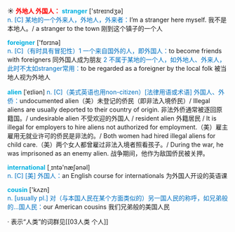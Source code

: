 ☀ <font color="red">**外地人 外国人：**</font>
<font color="sky blue">**stranger**</font> ['streɪndӡə]  
<font color="#0070c0">n. [C] 某地的一个外来人，外地人，外来者：</font>I’m a stranger here myself. 我不是本地人。/ a stranger to the town 刚到这个镇子的一个人

<font color="sky blue">**foreigner**</font> ['fɒrɪnə]  
<font color="#0070c0">n. [C]（有时具有冒犯性）1 一个来自国外的人，即外国人：</font>to become friends with foreigners 同外国人成为朋友 <font color="#0070c0">2 不属于某地的一个人，如外地人、外来人，此时不太如stranger常用：</font>to be regarded as a foreigner by the local folk 被当地人视为外地人
           
<font color="sky blue">**alien**</font> [ˈeɪliən]
<font color="#0070c0">n. [C]（美式英语也用non-citizen）[法律用语或术语] 外国人、外侨：</font>undocumented alien（美）未登记的侨民（即非法入境侨民）/ Illegal aliens are usually deported to their country of origin. 非法外侨通常被逐回原籍国。/ undesirable alien 不受欢迎的外国人 / resident alien 外籍居民 / It is illegal for employers to hire aliens not authorized for employment.（美）雇主雇用无就业许可的侨民是非法的。/ Both women had hired illegal aliens for child care.（美）两个女人都曾雇过非法入境者照看孩子。/ During the war, he was imprisoned as an enemy alien. 战争期间，他作为敌国侨民被关押。

<font color="sky blue">**international**</font> [͵ɪntə'næʃənəl]  
<font color="#0070c0">n. [C] [美] 外国人：</font>an English course for internationals 为外国人开设的英语课

<font color="sky blue">**cousin**</font> ['kʌzn]  
<font color="#0070c0">n. [usually pl.] 对（与本国人民在某个方面类似的）另一国人民的称呼，如兄弟般的…国人民：</font>our American cousins 我们兄弟般的美国人民

· 表示“人类”的词群见[[03人类 个人]]
